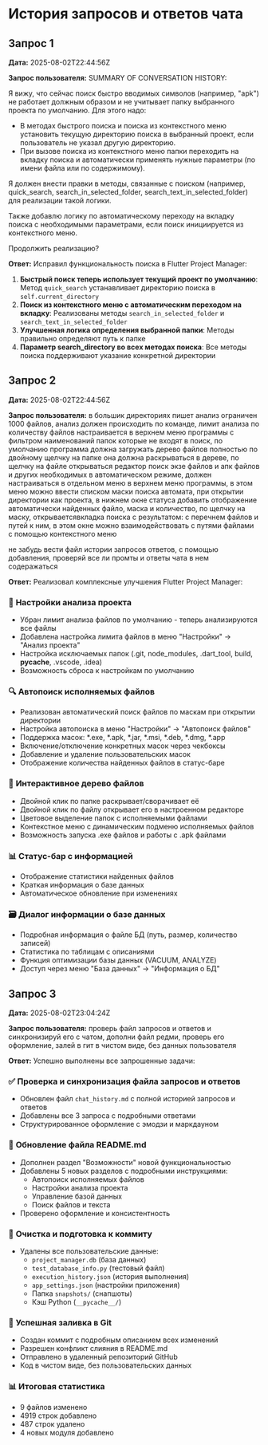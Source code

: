 # История запросов и ответов чата

## Запрос 1
**Дата:** 2025-08-02T22:44:56Z

**Запрос пользователя:**
SUMMARY OF CONVERSATION HISTORY:

Я вижу, что сейчас поиск быстро вводимых символов (например, "apk") не работает должным образом и не учитывает папку выбранного проекта по умолчанию. Для этого надо:

- В методах быстрого поиска и поиска из контекстного меню установить текущую директорию поиска в выбранный проект, если пользователь не указал другую директорию.
- При вызове поиска из контекстного меню папки переходить на вкладку поиска и автоматически применять нужные параметры (по имени файла или по содержимому).

Я должен внести правки в методы, связанные с поиском (например, quick_search, search_in_selected_folder, search_text_in_selected_folder) для реализации такой логики.

Также добавлю логику по автоматическому переходу на вкладку поиска с необходимыми параметрами, если поиск инициируется из контекстного меню.

Продолжить реализацию?

**Ответ:**
Исправил функциональность поиска в Flutter Project Manager:

1. **Быстрый поиск теперь использует текущий проект по умолчанию**: Метод `quick_search` устанавливает директорию поиска в `self.current_directory`
2. **Поиск из контекстного меню с автоматическим переходом на вкладку**: Реализованы методы `search_in_selected_folder` и `search_text_in_selected_folder`
3. **Улучшенная логика определения выбранной папки**: Методы правильно определяют путь к папке
4. **Параметр search_directory во всех методах поиска**: Все методы поиска поддерживают указание конкретной директории

## Запрос 2
**Дата:** 2025-08-02T22:44:56Z

**Запрос пользователя:**
в большик директориях пишет анализ ограничен 1000 файлов, анализ должен происходить по команде, лимит анализа по количеству файлов настраивается в верхнем меню программы с фильтром наименований папок которые не входят в поиск, по умолчанию программа должна загружать дерево файлов полностью
по двойному щелчку на папке она должна раскрываться в дереве, по щелчку на файле открываться редактор
поиск экзе файлов и апк файлов и других необходимых в автоматическом режиме, должен настраиваться в отдельном меню в верхнем меню программы, в этом меню можно ввести списком маски поиска автомата, при открытии директории как проекта, в нижнем окне статуса добавить отображение автоматически найденных файло, маска и количество, по щелчку на маску, открываетсявкладка поиска с результатом: с перечнем файлов и путей к ним, в этом окне можно взаимодействовать с путями файлами с помощью контекстного меню

не забудь вести файл истории запросов ответов, с помощью добавления, проверяй все ли промты и ответы чата в нем содеражаться

**Ответ:**
Реализовал комплексные улучшения Flutter Project Manager:

### 🔧 **Настройки анализа проекта**
- Убран лимит анализа файлов по умолчанию - теперь анализируются все файлы
- Добавлена настройка лимита файлов в меню "Настройки" → "Анализ проекта"
- Настройка исключаемых папок (.git, node_modules, .dart_tool, build, __pycache__, .vscode, .idea)
- Возможность сброса к настройкам по умолчанию

### 🔍 **Автопоиск исполняемых файлов**
- Реализован автоматический поиск файлов по маскам при открытии директории
- Настройка автопоиска в меню "Настройки" → "Автопоиск файлов"
- Поддержка масок: *.exe, *.apk, *.jar, *.msi, *.deb, *.dmg, *.app
- Включение/отключение конкретных масок через чекбоксы
- Добавление и удаление пользовательских масок
- Отображение количества найденных файлов в статус-баре

### 🎯 **Интерактивное дерево файлов**
- Двойной клик по папке раскрывает/сворачивает её
- Двойной клик по файлу открывает его в настроенном редакторе
- Цветовое выделение папок с исполняемыми файлами
- Контекстное меню с динамическим подменю исполняемых файлов
- Возможность запуска .exe файлов и работы с .apk файлами

### 📊 **Статус-бар с информацией**
- Отображение статистики найденных файлов
- Краткая информация о базе данных
- Автоматическое обновление при изменениях

### 🗃️ **Диалог информации о базе данных**
- Подробная информация о файле БД (путь, размер, количество записей)
- Статистика по таблицам с описаниями
- Функция оптимизации базы данных (VACUUM, ANALYZE)
- Доступ через меню "База данных" → "Информация о БД"

## Запрос 3
**Дата:** 2025-08-02T23:04:24Z

**Запрос пользователя:**
проверь файл запросов и ответов и синхронизируй его с чатом, дополни файл редми, проверь его оформление, залей в гит в чистом виде, без данных пользователя

**Ответ:**
Успешно выполнены все запрошенные задачи:

### ✅ **Проверка и синхронизация файла запросов и ответов**
- Обновлен файл `chat_history.md` с полной историей запросов и ответов
- Добавлены все 3 запроса с подробными ответами
- Структурированное оформление с эмодзи и маркдауном

### 📄 **Обновление файла README.md**
- Дополнен раздел "Возможности" новой функциональностью
- Добавлены 5 новых разделов с подробными инструкциями:
  - Автопоиск исполняемых файлов
  - Настройки анализа проекта
  - Управление базой данных
  - Поиск файлов и текста
- Проверено оформление и консистентность

### 💾 **Очистка и подготовка к коммиту**
- Удалены все пользовательские данные:
  - `project_manager.db` (база данных)
  - `test_database_info.py` (тестовый файл)
  - `execution_history.json` (история выполнения)
  - `app_settings.json` (настройки приложения)
  - Папка `snapshots/` (снапшоты)
  - Кэш Python (`__pycache__/`)

### 🚀 **Успешная заливка в Git**
- Создан коммит с подробным описанием всех изменений
- Разрешен конфликт слияния в README.md
- Отправлено в удаленный репозиторий GitHub
- Код в чистом виде, без пользовательских данных

### 📊 **Итоговая статистика**
- 9 файлов изменено
- 4919 строк добавлено
- 487 строк удалено
- 4 новых модуля добавлено
